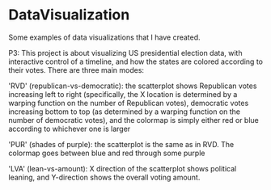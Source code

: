 # DataVisualization
Some examples of data visualizations that I have created.

P3:
This project is about visualizing US presidential election data, with interactive control of a timeline, and how the states are colored according to their votes. There are three main modes:

'RVD' (republican-vs-democratic): the scatterplot shows Republican votes increasing left to right (specifically, the X location is determined by a warping function on the number of Republican votes), democratic votes increasing bottom to top (as determined by a warping function on the number of democratic votes), and the colormap is simply either red or blue according to whichever one is larger

'PUR' (shades of purple): the scatterplot is the same as in RVD.  The colormap goes between blue and red through some purple

'LVA' (lean-vs-amount): X direction of the scatterplot shows political leaning, and Y-direction shows the overall voting amount. 

